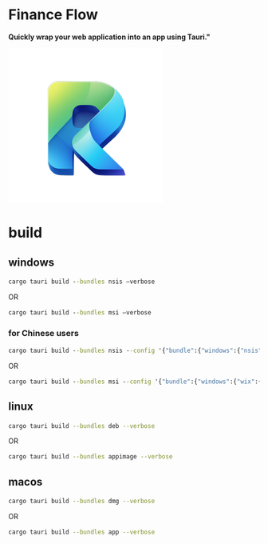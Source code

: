 # Finance Flow
**Quickly wrap your web application into an app using Tauri."**

![App Icon](src-tauri/icons/Square310x310Logo.png)

# build

## windows
```cmd
cargo tauri build --bundles nsis –verbose
```
OR
```cmd
cargo tauri build --bundles msi –verbose
```
### for Chinese users
```cmd
cargo tauri build --bundles nsis --config '{"bundle":{"windows":{"nsis":{"languages":["SimpChinese"]}}}}' --verbose
```
OR
```cmd
cargo tauri build --bundles msi --config '{"bundle":{"windows":{"wix":{"language":["zh-CN"]}}}}' –verbose
```

## linux
```bash
cargo tauri build --bundles deb --verbose
```
OR
```bash
cargo tauri build --bundles appimage --verbose
```

## macos
```bash
cargo tauri build --bundles dmg --verbose
```
OR
```bash
cargo tauri build --bundles app --verbose
```